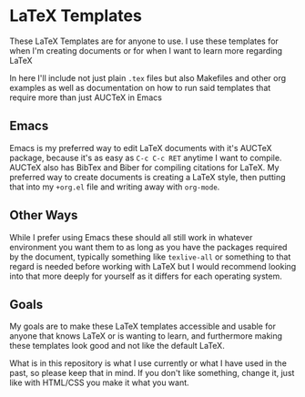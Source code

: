 # LaTeX Templates

These LaTeX Templates are for anyone to use. I use these templates for when I'm creating documents or for when I want to learn more regarding LaTeX

In here I'll include not just plain `.tex` files but also Makefiles and other org examples as well as documentation on how to run said templates that require more than just AUCTeX in Emacs

## Emacs

Emacs is my preferred way to edit LaTeX documents with it's AUCTeX package, because it's as easy as `C-c C-c RET` anytime I want to compile. AUCTeX also has BibTex and Biber for compiling citations for LaTeX. My preferred way to create documents is creating a LaTeX style, then putting that into my `+org.el` file and writing away with `org-mode`.

## Other Ways

While I prefer using Emacs these should all still work in whatever environment you want them to as long as you have the packages required by the document, typically something like `texlive-all` or something to that regard is needed before working with LaTeX but I would recommend looking into that more deeply for yourself as it differs for each operating system.

## Goals

My goals are to make these LaTeX templates accessible and usable for anyone that knows LaTeX or is wanting to learn, and furthermore making these templates look good and not like the default LaTeX.

What is in this repository is what I use currently or what I have used in the past, so please keep that in mind. If you don't like something, change it, just like with HTML/CSS you make it what you want.
